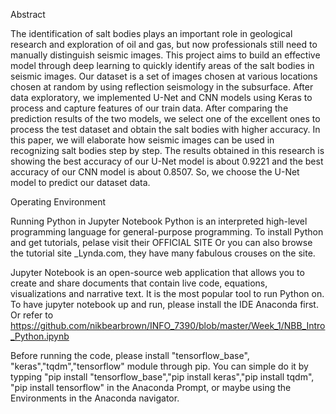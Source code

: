 Abstract

The identification of salt bodies plays an important role in geological research and exploration of oil and gas, but now professionals still need to manually distinguish seismic images. This project aims to build an effective model through deep learning to quickly identify areas of the salt bodies in seismic images. Our dataset is a set of images chosen at various locations chosen at random by using reflection seismology in the subsurface. After data exploratory, we implemented U-Net and CNN models using Keras to process and capture features of our train data. After comparing the prediction results of the two models, we select one of the excellent ones to process the test dataset and obtain the salt bodies with higher accuracy. In this paper, we will elaborate how seismic images can be used in recognizing salt bodies step by step. The results obtained in this research is showing the best accuracy of our U-Net model is about 0.9221 and the best accuracy of our CNN model is about 0.8507. So, we choose the U-Net model to predict our dataset data.

Operating Environment

Running Python in Jupyter Notebook Python is an interpreted high-level programming language for general-purpose programming. To install Python and get tutorials, pelase visit their OFFICIAL SITE Or you can also browse the tutorial site _Lynda.com, they have many fabulous crouses on the site.

Jupyter Notebook is an open-source web application that allows you to create and share documents that contain live code, equations, visualizations and narrative text. It is the most popular tool to run Python on. To have jupyter notebook up and run, please install the IDE Anaconda first. Or refer to https://github.com/nikbearbrown/INFO_7390/blob/master/Week_1/NBB_Intro_Python.ipynb

Before running the code, please install "tensorflow_base", "keras","tqdm","tensorflow" module through pip. You can simple do it by typping "pip install "tensorflow_base","pip install keras","pip install tqdm", "pip install tensorflow" in the Anaconda Prompt, or maybe using the Environments in the Anaconda navigator.
